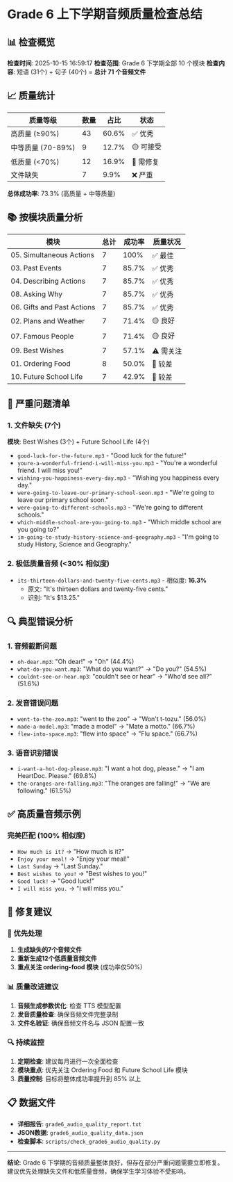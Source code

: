 # Grade 6 上下学期音频质量检查总结

## 📊 检查概览

**检查时间**: 2025-10-15 16:59:17
**检查范围**: Grade 6 下学期全部 10 个模块
**检查内容**: 短语 (31个) + 句子 (40个) = **总计 71 个音频文件**

## 📈 质量统计

| 质量等级 | 数量 | 占比 | 状态 |
|---------|------|------|------|
| 高质量 (≥90%) | 43 | 60.6% | ✅ 优秀 |
| 中等质量 (70-89%) | 9 | 12.7% | 🟡 可接受 |
| 低质量 (<70%) | 12 | 16.9% | 🔴 需修复 |
| 文件缺失 | 7 | 9.9% | ❌ 严重 |

**总体成功率**: 73.3% (高质量 + 中等质量)

## 📚 按模块质量分析

| 模块 | 总计 | 成功率 | 质量状况 |
|------|------|--------|----------|
| 05. Simultaneous Actions | 7 | 100% | ✅ 最佳 |
| 03. Past Events | 7 | 85.7% | ✅ 优秀 |
| 04. Describing Actions | 7 | 85.7% | ✅ 优秀 |
| 08. Asking Why | 7 | 85.7% | ✅ 优秀 |
| 06. Gifts and Past Actions | 7 | 85.7% | ✅ 优秀 |
| 02. Plans and Weather | 7 | 71.4% | 🟡 良好 |
| 07. Famous People | 7 | 71.4% | 🟡 良好 |
| 09. Best Wishes | 7 | 57.1% | ⚠️ 需关注 |
| 01. Ordering Food | 8 | 50.0% | 🔴 较差 |
| 10. Future School Life | 7 | 42.9% | 🔴 较差 |

## 🚨 严重问题清单

### 1. 文件缺失 (7个)
**模块**: Best Wishes (3个) + Future School Life (4个)

- `good-luck-for-the-future.mp3` - "Good luck for the future!"
- `youre-a-wonderful-friend-i-will-miss-you.mp3` - "You're a wonderful friend. I will miss you!"
- `wishing-you-happiness-every-day.mp3` - "Wishing you happiness every day."
- `were-going-to-leave-our-primary-school-soon.mp3` - "We're going to leave our primary school soon."
- `were-going-to-different-schools.mp3` - "We're going to different schools."
- `which-middle-school-are-you-going-to.mp3` - "Which middle school are you going to?"
- `im-going-to-study-history-science-and-geography.mp3` - "I'm going to study History, Science and Geography."

### 2. 极低质量音频 (<30% 相似度)
- `its-thirteen-dollars-and-twenty-five-cents.mp3` - 相似度: **16.3%**
  - 原文: "It's thirteen dollars and twenty-five cents."
  - 识别: "It's $13.25."

## 🔍 典型错误分析

### 1. 音频截断问题
- `oh-dear.mp3`: "Oh dear!" → "Oh" (44.4%)
- `what-do-you-want.mp3`: "What do you want?" → "Do you?" (54.5%)
- `couldnt-see-or-hear.mp3`: "couldn't see or hear" → "Who'd see all?" (51.6%)

### 2. 发音错误问题
- `went-to-the-zoo.mp3`: "went to the zoo" → "Won't t-tozu." (56.0%)
- `made-a-model.mp3`: "made a model" → "Mate a motto." (66.7%)
- `flew-into-space.mp3`: "flew into space" → "Flu space." (66.7%)

### 3. 语音识别错误
- `i-want-a-hot-dog-please.mp3`: "I want a hot dog, please." → "I am HeartDoc. Please." (69.8%)
- `the-oranges-are-falling.mp3`: "The oranges are falling!" → "We are following." (61.5%)

## ✅ 高质量音频示例

### 完美匹配 (100% 相似度)
- `How much is it?` → "How much is it?"
- `Enjoy your meal!` → "Enjoy your meal!"
- `Last Sunday` → "Last Sunday."
- `Best wishes to you!` → "Best wishes to you!"
- `Good luck!` → "Good luck!"
- `I will miss you.` → "I will miss you."

## 🎯 修复建议

### 🔄 优先处理
1. **生成缺失的7个音频文件**
2. **重新生成12个低质量音频文件**
3. **重点关注 ordering-food 模块** (成功率仅50%)

### 📊 质量改进建议
1. **音频生成参数优化**: 检查 TTS 模型配置
2. **发音质量检查**: 确保音频文件完整录制
3. **文件名验证**: 确保音频文件名与 JSON 配置一致

### 🔍 持续监控
1. **定期检查**: 建议每月进行一次全面检查
2. **模块重点**: 优先关注 Ordering Food 和 Future School Life 模块
3. **质量控制**: 目标将整体成功率提升到 85% 以上

## 📋 数据文件

- **详细报告**: `grade6_audio_quality_report.txt`
- **JSON数据**: `grade6_audio_quality_data.json`
- **检查脚本**: `scripts/check_grade6_audio_quality.py`

---

**结论**: Grade 6 下学期的音频质量整体良好，但存在部分严重问题需要立即修复。建议优先处理缺失文件和低质量音频，确保学生学习体验不受影响。